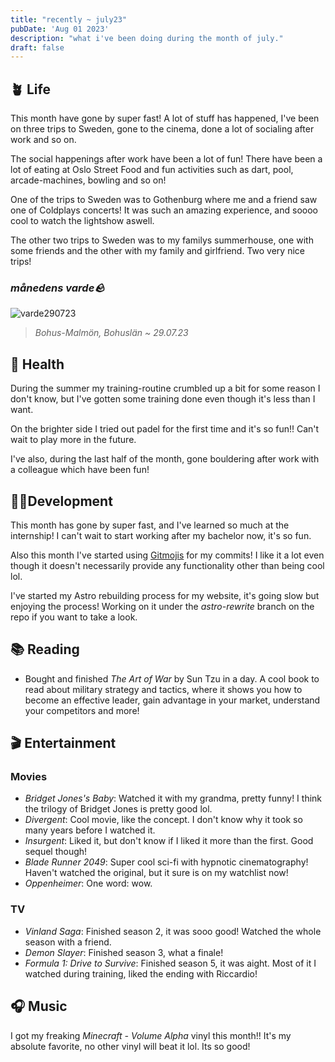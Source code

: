 ```yaml
---
title: "recently ~ july23"
pubDate: 'Aug 01 2023'
description: "what i've been doing during the month of july."
draft: false
---
```


## 🪴 Life

This month have gone by super fast! A lot of stuff has happened, I've been on three trips to Sweden, gone to the cinema, done a lot of socialing after work and so on.

The social happenings after work have been a lot of fun! There have been a lot of eating at Oslo Street Food and fun activities such as dart, pool, arcade-machines, bowling and so on!

One of the trips to Sweden was to Gothenburg where me and a friend saw one of Coldplays concerts! It was such an amazing experience, and soooo cool to watch the lightshow aswell.

The other two trips to Sweden was to my familys summerhouse, one with some friends and the other with my family and girlfriend. Two very nice trips! 

### *månedens varde🪨*

![varde290723](/img/varder/varde290723.jpg)

> *Bohus-Malmön, Bohuslän ~ 29.07.23*

## 💪 Health

During the summer my training-routine crumbled up a bit for some reason I don't know, but I've gotten some training done even though it's less than I want.

On the brighter side I tried out padel for the first time and it's so fun!! Can't wait to play more in the future.

I've also, during the last half of the month, gone bouldering after work with a colleague which have been fun!

## 👨‍💻Development

This month has gone by super fast, and I've learned so much at the internship! I can't wait to start working after my bachelor now, it's so fun.

Also this month I've started using [Gitmojis](https://gitmoji.dev/) for my commits! I like it a lot even though it doesn't necessarily provide any functionality other than being cool lol.

I've started my Astro rebuilding process for my website, it's going slow but enjoying the process! Working on it under the *astro-rewrite* branch on the repo if you want to take a look.

## 📚 Reading

- Bought and finished *The Art of War* by Sun Tzu in a day. A cool book to read about military strategy and tactics, where it shows you how to become an effective leader, gain advantage in your market, understand your competitors and more!

## 🎬 Entertainment

### Movies

- *Bridget Jones's Baby*: Watched it with my grandma, pretty funny! I think the trilogy of Bridget Jones is pretty good lol.
- *Divergent*: Cool movie, like the concept. I don't know why it took so many years before I watched it.
- *Insurgent*: Liked it, but don't know if I liked it more than the first. Good sequel though!
- *Blade Runner 2049*: Super cool sci-fi with hypnotic cinematography! Haven't watched the original, but it sure is on my watchlist now!
- *Oppenheimer*: One word: wow.

### TV

- *Vinland Saga*: Finished season 2, it was sooo good! Watched the whole season with a friend.
- *Demon Slayer*: Finished season 3, what a finale! 
- *Formula 1: Drive to Survive*: Finished season 5, it was aight. Most of it I watched during training, liked the ending with Riccardio!

## 🎧 Music

I got my freaking *Minecraft - Volume Alpha* vinyl this month!! It's my absolute favorite, no other vinyl will beat it lol. Its so good!